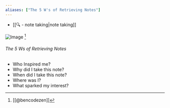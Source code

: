 ```yaml
---
aliases: ["The 5 W's of Retrieving Notes"]
---
```

- [[🔍 - note taking|note taking]]

![Image](https://pbs.twimg.com/media/EzhTIRzWUAASagY?format=jpg&name=large) [^1]
	
###### 	The 5 Ws of Retrieving Notes
- Who Inspired me?
- Why did I take this note?
- When did I take this note?
- Where was I?
- What sparked my interest?


[^1]: [[@bencodezen]]
